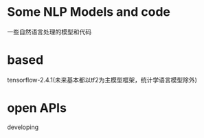 # Some NLP Models and code  
一些自然语言处理的模型和代码

# based 
tensorflow-2.4.1(未来基本都以tf2为主模型框架，统计学语言模型除外)

# open APIs
developing 


